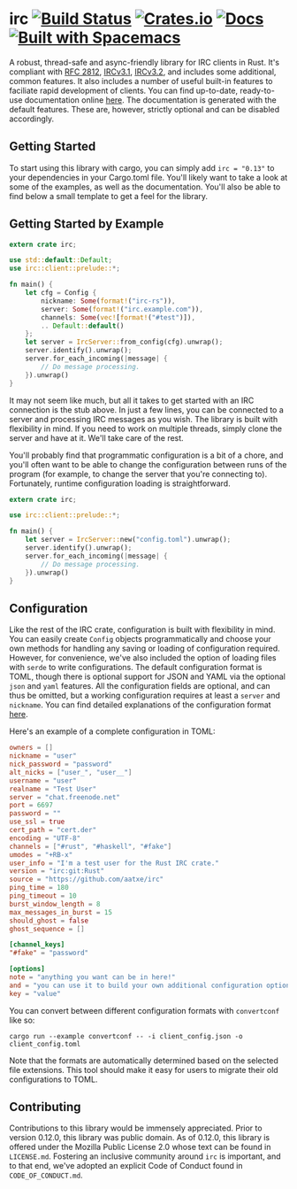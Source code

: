 # irc [![Build Status][ci-badge]][ci] [![Crates.io][cr-badge]][cr] [![Docs][doc-badge]][doc] [![Built with Spacemacs][bws]][sm]

[ci-badge]: https://travis-ci.org/aatxe/irc.svg?branch=stable
[ci]: https://travis-ci.org/aatxe/irc
[cr-badge]: https://img.shields.io/crates/v/irc.svg
[cr]: https://crates.io/crates/irc
[doc-badge]: https://docs.rs/irc/badge.svg
[doc]: https://docs.rs/irc
[bws]: https://cdn.rawgit.com/syl20bnr/spacemacs/442d025779da2f62fc86c2082703697714db6514/assets/spacemacs-badge.svg
[sm]: http://spacemacs.org

A robust, thread-safe and async-friendly library for IRC clients in Rust. It's compliant with
[RFC 2812](http://tools.ietf.org/html/rfc2812), [IRCv3.1](http://ircv3.net/irc/3.1.html),
[IRCv3.2](http://ircv3.net/irc/3.2.html), and includes some additional, common features. It also
includes a number of useful built-in features to faciliate rapid development of clients. You can
find up-to-date, ready-to-use documentation online [here](https://docs.rs/irc/). The
documentation is generated with the default features. These are, however, strictly optional and
can be disabled accordingly.

## Getting Started ##

To start using this library with cargo, you can simply add `irc = "0.13"` to your dependencies in
your Cargo.toml file. You'll likely want to take a look at some of the examples, as well as the
documentation. You'll also be able to find below a small template to get a feel for the library.

## Getting Started by Example ##

```rust
extern crate irc;

use std::default::Default;
use irc::client::prelude::*;

fn main() {
    let cfg = Config {
        nickname: Some(format!("irc-rs")),
        server: Some(format!("irc.example.com")),
        channels: Some(vec![format!("#test")]),
        .. Default::default()
    };
    let server = IrcServer::from_config(cfg).unwrap();
    server.identify().unwrap();
    server.for_each_incoming(|message| {
        // Do message processing.
    }).unwrap()
}
```

It may not seem like much, but all it takes to get started with an IRC connection is the stub
above. In just a few lines, you can be connected to a server and processing IRC messages as you
wish. The library is built with flexibility in mind. If you need to work on multiple threads,
simply clone the server and have at it. We'll take care of the rest.

You'll probably find that programmatic configuration is a bit of a chore, and you'll often want to
be able to change the configuration between runs of the program (for example, to change the server
that you're connecting to). Fortunately, runtime configuration loading is straightforward.

```rust
extern crate irc;

use irc::client::prelude::*;

fn main() {
    let server = IrcServer::new("config.toml").unwrap();
    server.identify().unwrap();
    server.for_each_incoming(|message| {
        // Do message processing.
    }).unwrap()
}
```

## Configuration ##

Like the rest of the IRC crate, configuration is built with flexibility in mind. You can easily
create `Config` objects programmatically and choose your own methods for handling any saving or
loading of configuration required. However, for convenience, we've also included the option of
loading files with `serde` to write configurations. The default configuration format is TOML,
though there is optional support for JSON and YAML via the optional `json` and `yaml` features. All
the configuration fields are optional, and can thus be omitted, but a working configuration requires
at least a `server` and `nickname`. You can find detailed explanations of the configuration format
[here](https://docs.rs/irc/0.12.8/irc/client/data/config/struct.Config.html#fields).

Here's an example of a complete configuration in TOML:

```toml
owners = []
nickname = "user"
nick_password = "password"
alt_nicks = ["user_", "user__"]
username = "user"
realname = "Test User"
server = "chat.freenode.net"
port = 6697
password = ""
use_ssl = true
cert_path = "cert.der"
encoding = "UTF-8"
channels = ["#rust", "#haskell", "#fake"]
umodes = "+RB-x"
user_info = "I'm a test user for the Rust IRC crate."
version = "irc:git:Rust"
source = "https://github.com/aatxe/irc"
ping_time = 180
ping_timeout = 10
burst_window_length = 8
max_messages_in_burst = 15
should_ghost = false
ghost_sequence = []

[channel_keys]
"#fake" = "password"

[options]
note = "anything you want can be in here!"
and = "you can use it to build your own additional configuration options."
key = "value"
```

You can convert between different configuration formats with `convertconf` like so:

```
cargo run --example convertconf -- -i client_config.json -o client_config.toml
```

Note that the formats are automatically determined based on the selected file extensions. This 
tool should make it easy for users to migrate their old configurations to TOML.

## Contributing ##
Contributions to this library would be immensely appreciated. Prior to version 0.12.0, this
library was public domain. As of 0.12.0, this library is offered under the Mozilla Public License
2.0 whose text can be found in `LICENSE.md`. Fostering an inclusive community around `irc` is
important, and to that end, we've adopted an explicit Code of Conduct found in `CODE_OF_CONDUCT.md`.
